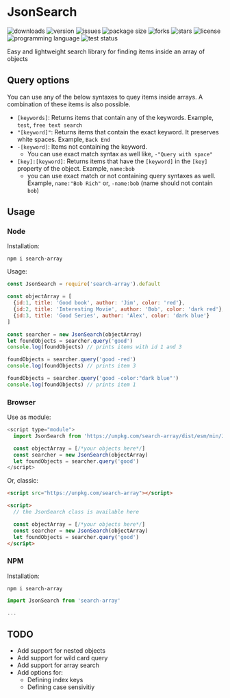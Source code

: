 # JsonSearch
<img alt="downloads" src="https://img.shields.io/npm/dt/search-array?style=flat-square"> <img alt="version" src="https://img.shields.io/npm/v/search-array?style=flat-square"> <img alt="issues" src="https://img.shields.io/github/issues/ferrriii/JsonSearch?style=flat-square"> <img alt="package size" src="https://img.shields.io/bundlephobia/minzip/search-array?style=flat-square"> <img alt="forks" src="https://img.shields.io/github/forks/ferrriii/JsonSearch?style=flat-square"> <img alt="stars" src="https://img.shields.io/github/stars/ferrriii/JsonSearch?style=flat-square"> <img alt="license" src="https://img.shields.io/github/license/ferrriii/JsonSearch?style=flat-square"> <img alt="programming language" src="https://img.shields.io/github/languages/top/ferrriii/JsonSearch?style=flat-square"> <img alt="test status" src="https://img.shields.io/github/workflow/status/ferrriii/JsonSearch/test?label=test&style=flat-square">

Easy and lightweight search library for finding items inside an array of objects

## Query options

You can use any of the below syntaxes to quey items inside arrays. A combination of these items is also possible.

- `[keywords]`: Returns items that contain any of the keywords. Example, `test`, `free text search`
- `"[keyword]"`: Returns items that contain the exact keyword. It preserves white spaces. Example, `Back End`
- `-[keyword]`: Items not containing the keyword.
  - You can use exact match syntax as well like, `-"Query with space"`
- `[key]:[keyword]`: Returns items that have the `[keyword]` in the `[key]` property of the object. Example, `name:bob`
  - you can use exact match or not containing query syntaxes as well. Example, `name:"Bob Rich"` or, `-name:bob` (name should not contain `bob`)

## Usage

### Node

Installation:
```
npm i search-array
```

Usage:
```JavaScript
const JsonSearch = require('search-array').default

const objectArray = [
  {id:1, title: 'Good book', author: 'Jim', color: 'red'},
  {id:2, title: 'Interesting Movie', author: 'Bob', color: 'dark red'},
  {id:3, title: 'Good Series', author: 'Alex', color: 'dark blue'}
]

const searcher = new JsonSearch(objectArray)
let foundObjects = searcher.query('good')
console.log(foundObjects) // prints items with id 1 and 3

foundObjects = searcher.query('good -red')
console.log(foundObjects) // prints item 3

foundObjects = searcher.query('good -color:"dark blue"')
console.log(foundObjects) // prints item 1
```

### Browser
Use as module:

```JavaScript
<script type="module">
  import JsonSearch from 'https://unpkg.com/search-array/dist/esm/min/JsonSearch.js'

  const objectArray = [/*your objects here*/]
  const searcher = new JsonSearch(objectArray)
  let foundObjects = searcher.query('good')
</script>
```

Or, classic:

```html
<script src="https://unpkg.com/search-array"></script>

<script>
  // the JsonSearch class is available here

  const objectArray = [/*your objects here*/]
  const searcher = new JsonSearch(objectArray)
  let foundObjects = searcher.query('good')
</script>
```


### NPM
Installation:
```
npm i search-array
```

```JavaScript
import JsonSearch from 'search-array'

...
```

## TODO

- Add support for nested objects
- Add support for wild card query
- Add support for array search
- Add options for:
  - Defining index keys
  - Defining case sensivitiy